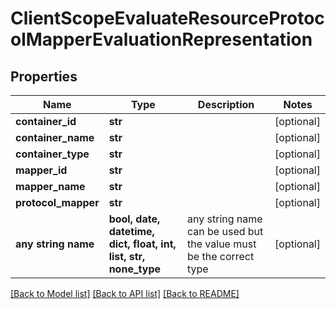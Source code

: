 # ClientScopeEvaluateResourceProtocolMapperEvaluationRepresentation


## Properties
Name | Type | Description | Notes
------------ | ------------- | ------------- | -------------
**container_id** | **str** |  | [optional] 
**container_name** | **str** |  | [optional] 
**container_type** | **str** |  | [optional] 
**mapper_id** | **str** |  | [optional] 
**mapper_name** | **str** |  | [optional] 
**protocol_mapper** | **str** |  | [optional] 
**any string name** | **bool, date, datetime, dict, float, int, list, str, none_type** | any string name can be used but the value must be the correct type | [optional]

[[Back to Model list]](../README.md#documentation-for-models) [[Back to API list]](../README.md#documentation-for-api-endpoints) [[Back to README]](../README.md)


